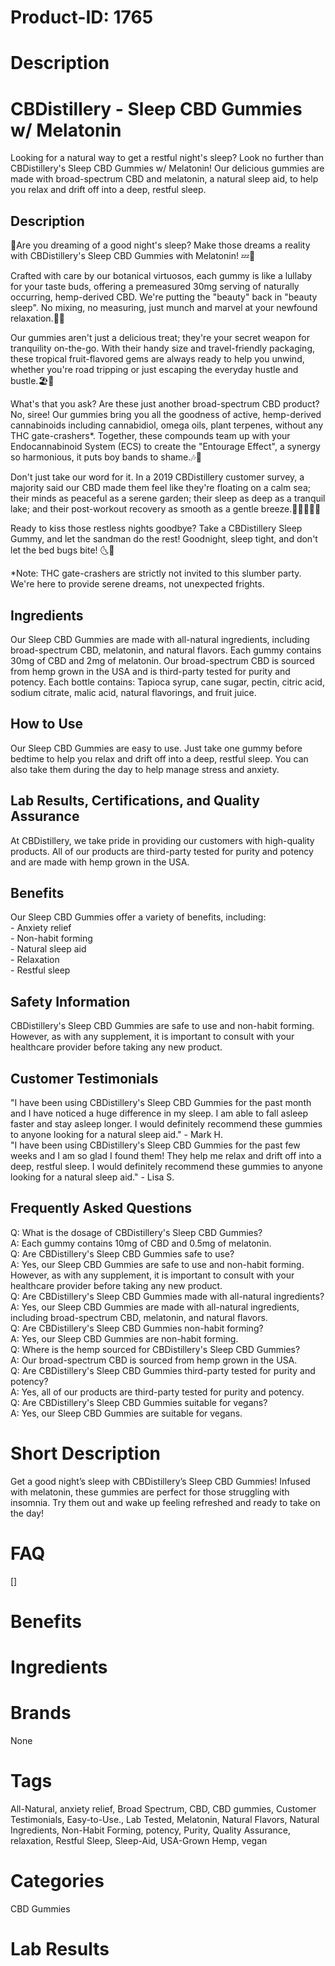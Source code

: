 # Product-ID: 1765

# Description

<h1>CBDistillery - Sleep CBD Gummies w/ Melatonin</h1>
<p>Looking for a natural way to get a restful night's sleep? Look no further than CBDistillery's Sleep CBD Gummies w/ Melatonin! Our delicious gummies are made with broad-spectrum CBD and melatonin, a natural sleep aid, to help you relax and drift off into a deep, restful sleep.</p>
<h2>Description</h2>
<p>🌛Are you dreaming of a good night's sleep? Make those dreams a reality with CBDistillery's Sleep CBD Gummies with Melatonin! 💤🌠</p>
<p>Crafted with care by our botanical virtuosos, each gummy is like a lullaby for your taste buds, offering a premeasured 30mg serving of naturally occurring, hemp-derived CBD. We're putting the "beauty" back in "beauty sleep". No mixing, no measuring, just munch and marvel at your newfound relaxation.🍬😌</p>
<p>Our gummies aren't just a delicious treat; they're your secret weapon for tranquility on-the-go. With their handy size and travel-friendly packaging, these tropical fruit-flavored gems are always ready to help you unwind, whether you're road tripping or just escaping the everyday hustle and bustle.🏖️🚗</p>
<p>What's that you ask? Are these just another broad-spectrum CBD product? No, siree! Our gummies bring you all the goodness of active, hemp-derived cannabinoids including cannabidiol, omega oils, plant terpenes, without any THC gate-crashers*. Together, these compounds team up with your Endocannabinoid System (ECS) to create the "Entourage Effect", a synergy so harmonious, it puts boy bands to shame.🎶🕺</p>
<p>Don't just take our word for it. In a 2019 CBDistillery customer survey, a majority said our CBD made them feel like they're floating on a calm sea; their minds as peaceful as a serene garden; their sleep as deep as a tranquil lake; and their post-workout recovery as smooth as a gentle breeze.🧘‍♀️🌾🌙🍃</p>
<p>Ready to kiss those restless nights goodbye? Take a CBDistillery Sleep Gummy, and let the sandman do the rest! Goodnight, sleep tight, and don't let the bed bugs bite! 🌜🛌</p>
<p>*Note: THC gate-crashers are strictly not invited to this slumber party. We're here to provide serene dreams, not unexpected frights.</p>
<h2>Ingredients</h2>
<p>Our Sleep CBD Gummies are made with all-natural ingredients, including broad-spectrum CBD, melatonin, and natural flavors. Each gummy contains 30mg of CBD and 2mg of melatonin. Our broad-spectrum CBD is sourced from hemp grown in the USA and is third-party tested for purity and potency. Each bottle contains: Tapioca syrup, cane sugar, pectin, citric acid, sodium citrate, malic acid, natural flavorings, and fruit juice.</p>
<h2>How to Use</h2>
<p>Our Sleep CBD Gummies are easy to use. Just take one gummy before bedtime to help you relax and drift off into a deep, restful sleep. You can also take them during the day to help manage stress and anxiety.</p>
<h2>Lab Results, Certifications, and Quality Assurance</h2>
<p>At CBDistillery, we take pride in providing our customers with high-quality products. All of our products are third-party tested for purity and potency and are made with hemp grown in the USA.</p>
<h2>Benefits</h2>
<p>Our Sleep CBD Gummies offer a variety of benefits, including:<br />
- Anxiety relief<br />
- Non-habit forming<br />
- Natural sleep aid<br />
- Relaxation<br />
- Restful sleep</p>
<h2>Safety Information</h2>
<p>CBDistillery's Sleep CBD Gummies are safe to use and non-habit forming. However, as with any supplement, it is important to consult with your healthcare provider before taking any new product.</p>
<h2>Customer Testimonials</h2>
<p>"I have been using CBDistillery's Sleep CBD Gummies for the past month and I have noticed a huge difference in my sleep. I am able to fall asleep faster and stay asleep longer. I would definitely recommend these gummies to anyone looking for a natural sleep aid." - Mark H.<br />
"I have been using CBDistillery's Sleep CBD Gummies for the past few weeks and I am so glad I found them! They help me relax and drift off into a deep, restful sleep. I would definitely recommend these gummies to anyone looking for a natural sleep aid." - Lisa S.</p>
<h2>Frequently Asked Questions</h2>
<p>Q: What is the dosage of CBDistillery's Sleep CBD Gummies?<br />
A: Each gummy contains 10mg of CBD and 0.5mg of melatonin.<br />
Q: Are CBDistillery's Sleep CBD Gummies safe to use?<br />
A: Yes, our Sleep CBD Gummies are safe to use and non-habit forming. However, as with any supplement, it is important to consult with your healthcare provider before taking any new product.<br />
Q: Are CBDistillery's Sleep CBD Gummies made with all-natural ingredients?<br />
A: Yes, our Sleep CBD Gummies are made with all-natural ingredients, including broad-spectrum CBD, melatonin, and natural flavors.<br />
Q: Are CBDistillery's Sleep CBD Gummies non-habit forming?<br />
A: Yes, our Sleep CBD Gummies are non-habit forming.<br />
Q: Where is the hemp sourced for CBDistillery's Sleep CBD Gummies?<br />
A: Our broad-spectrum CBD is sourced from hemp grown in the USA.<br />
Q: Are CBDistillery's Sleep CBD Gummies third-party tested for purity and potency?<br />
A: Yes, all of our products are third-party tested for purity and potency.<br />
Q: Are CBDistillery's Sleep CBD Gummies suitable for vegans?<br />
A: Yes, our Sleep CBD Gummies are suitable for vegans.</p>


# Short Description

<p>Get a good night&#8217;s sleep with CBDistillery&#8217;s Sleep CBD Gummies! Infused with melatonin, these gummies are perfect for those struggling with insomnia. Try them out and wake up feeling refreshed and ready to take on the day!</p>


# FAQ
[]

# Benefits



# Ingredients



# Brands

None

# Tags

All-Natural, anxiety relief, Broad Spectrum, CBD, CBD gummies, Customer Testimonials, Easy-to-Use., Lab Tested, Melatonin, Natural Flavors, Natural Ingredients, Non-Habit Forming, potency, Purity, Quality Assurance, relaxation, Restful Sleep, Sleep-Aid, USA-Grown Hemp, vegan

# Categories

CBD Gummies

# Lab Results
